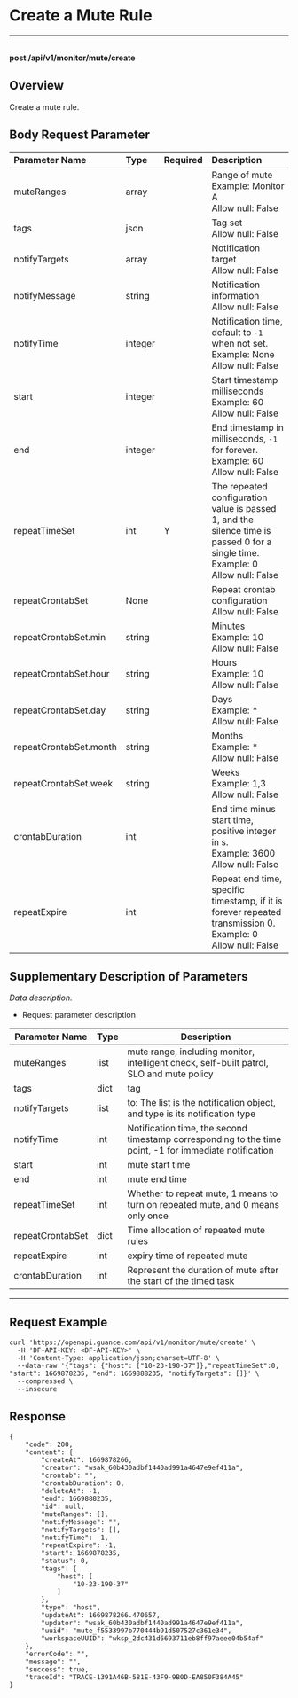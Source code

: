 # Create a Mute Rule

---

<br />**post /api/v1/monitor/mute/create**

## Overview
Create a mute rule.




## Body Request Parameter

| Parameter Name        | Type     | Required   | Description              |
|:-----------|:-------|:-----|:----------------|
| muteRanges | array |  | Range of mute<br>Example: Monitor A <br>Allow null: False <br> |
| tags | json |  | Tag set<br>Allow null: False <br> |
| notifyTargets | array |  | Notification target<br>Allow null: False <br> |
| notifyMessage | string |  | Notification information<br>Allow null: False <br> |
| notifyTime | integer |  | Notification time, default to `-1` when not set.<br>Example: None <br>Allow null: False <br> |
| start | integer |  | Start timestamp milliseconds<br>Example: 60 <br>Allow null: False <br> |
| end | integer |  | End timestamp in milliseconds, `-1` for forever.<br>Example: 60 <br>Allow null: False <br> |
| repeatTimeSet | int | Y | The repeated configuration value is passed 1, and the silence time is passed 0 for a single time.<br>Example: 0 <br>Allow null: False <br> |
| repeatCrontabSet | None |  | Repeat crontab configuration<br>Allow null: False <br> |
| repeatCrontabSet.min | string |  | Minutes<br>Example: 10 <br>Allow null: False <br> |
| repeatCrontabSet.hour | string |  | Hours<br>Example: 10 <br>Allow null: False <br> |
| repeatCrontabSet.day | string |  | Days<br>Example: * <br>Allow null: False <br> |
| repeatCrontabSet.month | string |  | Months<br>Example: * <br>Allow null: False <br> |
| repeatCrontabSet.week | string |  | Weeks<br>Example: 1,3 <br>Allow null: False <br> |
| crontabDuration | int |  | End time minus start time, positive integer in s.<br>Example: 3600 <br>Allow null: False <br> |
| repeatExpire | int |  | Repeat end time, specific timestamp, if it is forever repeated transmission 0.<br>Example: 0 <br>Allow null: False <br> |

## Supplementary Description of Parameters


*Data description.*

- Request parameter description

| Parameter Name           | Type | Description                                                 |
| ---------------- | ---- | ---------------------------------------------------- |
| muteRanges       | list | mute range, including monitor, intelligent check, self-built patrol, SLO and mute policy |
| tags             | dict | tag                                                 |
| notifyTargets    | list | to: The list is the notification object, and type is its notification type                |
| notifyTime       | int  | Notification time, the second timestamp corresponding to the time point, -1 for immediate notification   |
| start            | int  | mute start time                                         |
| end              | int  | mute end time                                         |
| repeatTimeSet    | int  | Whether to repeat mute, 1 means to turn on repeated mute, and 0 means only once      |
| repeatCrontabSet | dict | Time allocation of repeated mute rules                               |
| repeatExpire     | int  | expiry time of repeated mute                                   |
| crontabDuration  | int  | Represent the duration of mute after the start of the timed task          |

------




## Request Example
```shell
curl 'https://openapi.guance.com/api/v1/monitor/mute/create' \
  -H 'DF-API-KEY: <DF-API-KEY>' \
  -H 'Content-Type: application/json;charset=UTF-8' \
  --data-raw '{"tags": {"host": ["10-23-190-37"]},"repeatTimeSet":0, "start": 1669878235, "end": 1669888235, "notifyTargets": []}' \
  --compressed \
  --insecure
```




## Response
```shell
{
    "code": 200,
    "content": {
        "createAt": 1669878266,
        "creator": "wsak_60b430adbf1440ad991a4647e9ef411a",
        "crontab": "",
        "crontabDuration": 0,
        "deleteAt": -1,
        "end": 1669888235,
        "id": null,
        "muteRanges": [],
        "notifyMessage": "",
        "notifyTargets": [],
        "notifyTime": -1,
        "repeatExpire": -1,
        "start": 1669878235,
        "status": 0,
        "tags": {
            "host": [
                "10-23-190-37"
            ]
        },
        "type": "host",
        "updateAt": 1669878266.470657,
        "updator": "wsak_60b430adbf1440ad991a4647e9ef411a",
        "uuid": "mute_f5533997b770444b91d507527c361e34",
        "workspaceUUID": "wksp_2dc431d6693711eb8ff97aeee04b54af"
    },
    "errorCode": "",
    "message": "",
    "success": true,
    "traceId": "TRACE-1391A46B-581E-43F9-9B0D-EA850F384A45"
} 
```




